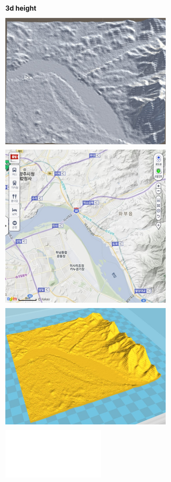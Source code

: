 
## 3d height

![](/img/blender/docso01.jpg)

![](/img/blender/docso02.jpg)

![](/img/blender/docso03.jpg)


<script src="https://embed.github.com/view/3d/makeduck/makeduck.github.io/master/img/blender/terrain_docso.stl"></script>


<iframe height=\'420\' width=\'620\' frameborder=\'0\' src=\'https://render.githubusercontent.com/view/3d?url=https://raw.githubusercontent.com/makeduck/makeduck.github.io/master/img/blender/terrain_docso.stl\' title=\'terrain_docso.stl\'><\/iframe>